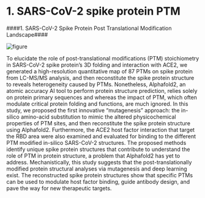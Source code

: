 # 1. SARS-CoV-2 spike protein PTM
####1. SARS-CoV-2 Spike Protein Post Translational Modification Landscape####
   
 ![figure](https://user-images.githubusercontent.com/114552019/200270490-c58cbd01-7f29-4049-a19c-b382572e1ab9.jpg)
 
To elucidate the role of post-translational modifications (PTM) stoichiometry in SARS-CoV-2 spike protein’s 3D folding and interaction with ACE2, we generated a high-resolution quantitative map of 87 PTMs on spike protein from LC-MS/MS analysis, and then reconstitute the spike protein structure to reveals heterogeneity caused by PTMs. Nonetheless, Alphafold2, an atomic accuracy AI tool to perform protein structure prediction, relies solely on protein primary sequences and whereas the impact of PTM, which often modulate critical protein folding and functions, are much ignored. In this study, we proposed the first innovative “mutagenesis” approach: the in-silico amino-acid substitution to mimic the altered physicochemical properties of PTM sites, and then reconstitute the spike protein structure using Alphafold2. Furthermore, the ACE2 host factor interaction that target the RBD area were also examined and evaluated for binding to the different PTM modified in-silico SARS-CoV-2 structures. The proposed methods identify unique spike protein structures that contribute to understand the role of PTM in protein structure, a problem that Alphafold2 has yet to address. Mechanistically, this study suggests that the post-translationally modified protein structural analyses via mutagenesis and deep learning exist. The reconstructed spike protein structures show that specific PTMs can be used to modulate host factor binding, guide antibody design, and pave the way for new therapeutic targets.
